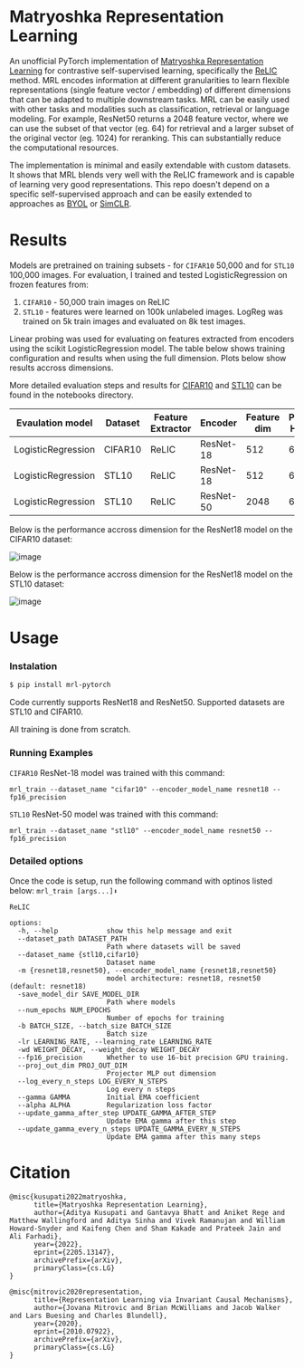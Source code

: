 # Matryoshka Representation Learning

An unofficial PyTorch implementation of [Matryoshka Representation Learning](https://arxiv.org/abs/2205.13147) for contrastive self-supervised learning, specifically the [ReLIC](https://arxiv.org/abs/2010.07922) method. MRL encodes information at different granularities to learn flexible representations (single feature vector / embedding) of different dimensions that can be adapted to multiple downstream tasks. MRL can be easily used with other tasks and modalities such as classification, retrieval or language modeling. For example, ResNet50 returns a 2048 feature vector, where we can use the subset of that vector (eg. 64) for retrieval and a larger subset of the original vector (eg. 1024) for reranking. This can substantially reduce the computational resources.

The implementation is minimal and easily extendable with custom datasets. It shows that MRL blends very well with the ReLIC framework and is capable of learning very good representations. This repo doesn't depend on a specific self-supervised approach and can be easily extended to approaches as [BYOL](https://arxiv.org/abs/2006.07733) or [SimCLR](https://arxiv.org/abs/2002.05709).

# Results

Models are pretrained on training subsets - for `CIFAR10` 50,000 and for `STL10` 100,000 images. For evaluation, I trained and tested LogisticRegression on frozen features from:
1. `CIFAR10` - 50,000 train images on ReLIC
2. `STL10` - features were learned on 100k unlabeled images. LogReg was trained on 5k train images and evaluated on 8k test images.

Linear probing was used for evaluating on features extracted from encoders using the scikit LogisticRegression model. The table below shows training configuration and results when using the full dimension. Plots below show results accross dimensions.

More detailed evaluation steps and results for [CIFAR10](https://github.com/filipbasara0/matryoshka-representation-learning/blob/main/notebooks/linear-probing-cifar.ipynb) and [STL10](https://github.com/filipbasara0/matryoshka-representation-learning/blob/main/notebooks/linear-probing-stl.ipynb) can be found in the notebooks directory. 

| Evaulation model    | Dataset | Feature Extractor| Encoder   | Feature dim | Projection Head dim | Epochs | Top1 % |
|---------------------|---------|------------------|-----------|-------------|---------------------|--------|--------|
| LogisticRegression  | CIFAR10 | ReLIC            | ResNet-18 | 512         | 64                  | 400    | 84.19  |
| LogisticRegression  | STL10   | ReLIC            | ResNet-18 | 512         | 64                  | 400    | 81.55  |
| LogisticRegression  | STL10   | ReLIC            | ResNet-50 | 2048        | 64                  | 100    | 77.10  |

Below is the performance accross dimension for the ResNet18 model on the CIFAR10 dataset:

![image](https://github.com/filipbasara0/matryoshka-representation-learning/assets/29043871/0a25f5f4-b474-48e1-8314-6eafa90a942a)

Below is the performance accross dimension for the ResNet18 model on the STL10 dataset:

![image](https://github.com/filipbasara0/matryoshka-representation-learning/assets/29043871/e6aa56cc-00df-4bf6-b3c4-7dd7327a63db)

# Usage

### Instalation

```bash
$ pip install mrl-pytorch
```

Code currently supports ResNet18 and ResNet50. Supported datasets are STL10 and CIFAR10.

All training is done from scratch.

### Running Examples
`CIFAR10` ResNet-18 model was trained with this command:

`mrl_train --dataset_name "cifar10" --encoder_model_name resnet18 --fp16_precision`

`STL10` ResNet-50 model was trained with this command:

`mrl_train --dataset_name "stl10" --encoder_model_name resnet50 --fp16_precision`

### Detailed options
Once the code is setup, run the following command with optinos listed below:
`mrl_train [args...]⬇️`

```
ReLIC

options:
  -h, --help            show this help message and exit
  --dataset_path DATASET_PATH
                        Path where datasets will be saved
  --dataset_name {stl10,cifar10}
                        Dataset name
  -m {resnet18,resnet50}, --encoder_model_name {resnet18,resnet50}
                        model architecture: resnet18, resnet50 (default: resnet18)
  -save_model_dir SAVE_MODEL_DIR
                        Path where models
  --num_epochs NUM_EPOCHS
                        Number of epochs for training
  -b BATCH_SIZE, --batch_size BATCH_SIZE
                        Batch size
  -lr LEARNING_RATE, --learning_rate LEARNING_RATE
  -wd WEIGHT_DECAY, --weight_decay WEIGHT_DECAY
  --fp16_precision      Whether to use 16-bit precision GPU training.
  --proj_out_dim PROJ_OUT_DIM
                        Projector MLP out dimension
  --log_every_n_steps LOG_EVERY_N_STEPS
                        Log every n steps
  --gamma GAMMA         Initial EMA coefficient
  --alpha ALPHA         Regularization loss factor
  --update_gamma_after_step UPDATE_GAMMA_AFTER_STEP
                        Update EMA gamma after this step
  --update_gamma_every_n_steps UPDATE_GAMMA_EVERY_N_STEPS
                        Update EMA gamma after this many steps
```

# Citation

```
@misc{kusupati2022matryoshka,
      title={Matryoshka Representation Learning}, 
      author={Aditya Kusupati and Gantavya Bhatt and Aniket Rege and Matthew Wallingford and Aditya Sinha and Vivek Ramanujan and William Howard-Snyder and Kaifeng Chen and Sham Kakade and Prateek Jain and Ali Farhadi},
      year={2022},
      eprint={2205.13147},
      archivePrefix={arXiv},
      primaryClass={cs.LG}
}

@misc{mitrovic2020representation,
      title={Representation Learning via Invariant Causal Mechanisms}, 
      author={Jovana Mitrovic and Brian McWilliams and Jacob Walker and Lars Buesing and Charles Blundell},
      year={2020},
      eprint={2010.07922},
      archivePrefix={arXiv},
      primaryClass={cs.LG}
}
```
